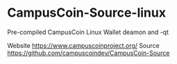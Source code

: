 # CampusCoin-Source-linux
Pre-compiled CampusCoin Linux Wallet deamon and -qt

Website https://www.campuscoinproject.org/
Source https://github.com/campuscoindev/CampusCoin-Source
